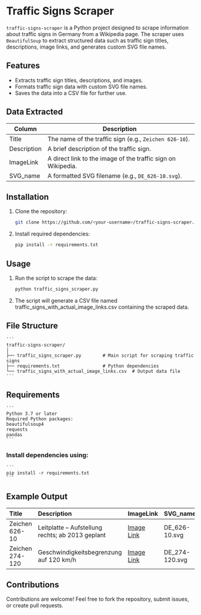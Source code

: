# Traffic Signs Scraper

`traffic-signs-scraper` is a Python project designed to scrape information about traffic signs in Germany from a Wikipedia page. The scraper uses `BeautifulSoup` to extract structured data such as traffic sign titles, descriptions, image links, and generates custom SVG file names.

## Features

- Extracts traffic sign titles, descriptions, and images.
- Formats traffic sign data with custom SVG file names.
- Saves the data into a CSV file for further use.

## Data Extracted

| Column        | Description                                                     |
|---------------|-----------------------------------------------------------------|
| Title         | The name of the traffic sign (e.g., `Zeichen 626-10`).          |
| Description   | A brief description of the traffic sign.                        |
| ImageLink     | A direct link to the image of the traffic sign on Wikipedia.    |
| SVG_name      | A formatted SVG filename (e.g., `DE_626-10.svg`).               |

## Installation

1. Clone the repository:
   ```bash
   git clone https://github.com/<your-username>/traffic-signs-scraper.git
2. Install required dependencies:
    ```bash
    pip install -r requirements.txt
    ```
## Usage
1. Run the script to scrape the data:
    ```bash
    python traffic_signs_scraper.py
    ```
2. The script will generate a CSV file named traffic_signs_with_actual_image_links.csv containing the scraped data.
## File Structure
    ```
    traffic-signs-scraper/
    │
    ├── traffic_signs_scraper.py        # Main script for scraping traffic signs
    ├── requirements.txt                # Python dependencies
    └── traffic_signs_with_actual_image_links.csv  # Output data file
    ```
## Requirements
    ```
    Python 3.7 or later
    Required Python packages:
    beautifulsoup4
    requests
    pandas
    ```

### Install dependencies using:
    ```
    pip install -r requirements.txt
    ```
## Example Output

| Title           | Description                                      | ImageLink                                                                                                     | SVG_name     |
|:-----------------|:------------------------------------------------|:--------------------------------------------------------------------------------------------------------------|:-------------|
| Zeichen 626-10  | Leitplatte – Aufstellung rechts; ab 2013 geplant | [Image Link](https://upload.wikimedia.org/wikipedia/commons/thumb/4/4b/Zeichen_626-10.svg/80px-Zeichen_626-10.svg.png) | DE_626-10.svg |
| Zeichen 274-120 | Geschwindigkeitsbegrenzung auf 120 km/h          | [Image Link](https://upload.wikimedia.org/wikipedia/commons/thumb/a/a3/Zeichen_274-120.svg/80px-Zeichen_274-120.svg.png) | DE_274-120.svg |


## Contributions
Contributions are welcome! Feel free to fork the repository, submit issues, or create pull requests.